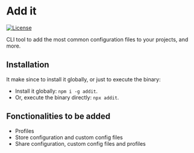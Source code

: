 # Add it

[![License](https://img.shields.io/badge/license-MIT-blue.svg)](/LICENSE)

CLI tool to add the most common configuration files to your projects, and more.

## Installation

It make since to install it globally, or just to execute the binary:

- Install it globally: `npm i -g addit`.
- Or, execute the binary directly: `npx addit`.

## Fonctionalities to be added

- Profiles
- Store configuration and custom config files
- Share configuration, custom config files and profiles
